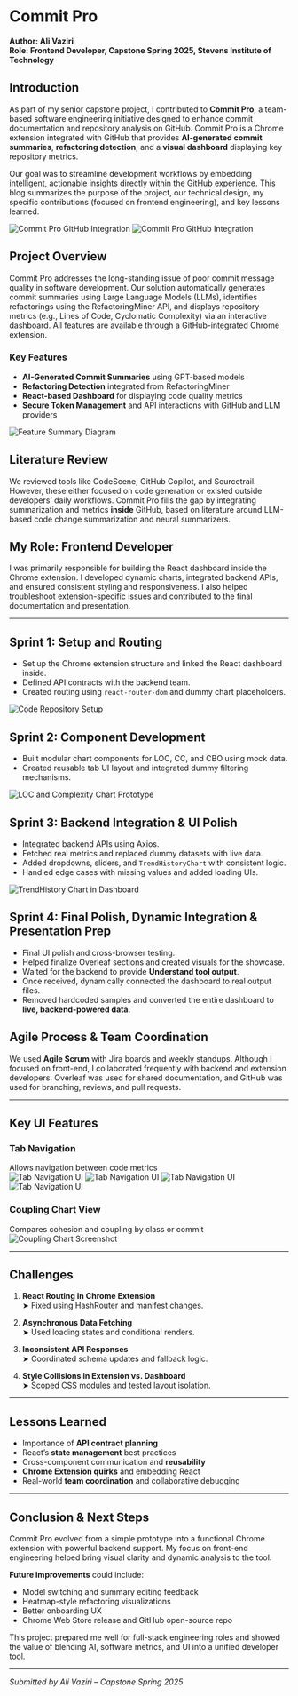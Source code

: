 # Commit Pro 
**Author: Ali Vaziri**  
**Role: Frontend Developer, Capstone Spring 2025, Stevens Institute of Technology**

## Introduction

As part of my senior capstone project, I contributed to **Commit Pro**, a team-based software engineering initiative designed to enhance commit documentation and repository analysis on GitHub. Commit Pro is a Chrome extension integrated with GitHub that provides **AI-generated commit summaries**, **refactoring detection**, and a **visual dashboard** displaying key repository metrics.

Our goal was to streamline development workflows by embedding intelligent, actionable insights directly within the GitHub experience. This blog summarizes the purpose of the project, our technical design, my specific contributions (focused on frontend engineering), and key lessons learned.

![Commit Pro GitHub Integration](capstone_images/screenshot1-1.png)
![Commit Pro GitHub Integration](capstone_images/screenshot1-2.png)

## Project Overview

Commit Pro addresses the long-standing issue of poor commit message quality in software development. Our solution automatically generates commit summaries using Large Language Models (LLMs), identifies refactorings using the RefactoringMiner API, and displays repository metrics (e.g., Lines of Code, Cyclomatic Complexity) via an interactive dashboard. All features are available through a GitHub-integrated Chrome extension.

### Key Features

- **AI-Generated Commit Summaries** using GPT-based models  
- **Refactoring Detection** integrated from RefactoringMiner  
- **React-based Dashboard** for displaying code quality metrics  
- **Secure Token Management** and API interactions with GitHub and LLM providers  

![Feature Summary Diagram](capstone_images/screenshot9.png)

## Literature Review

We reviewed tools like CodeScene, GitHub Copilot, and Sourcetrail. However, these either focused on code generation or existed outside developers’ daily workflows. Commit Pro fills the gap by integrating summarization and metrics **inside** GitHub, based on literature around LLM-based code change summarization and neural summarizers.

## My Role: Frontend Developer

I was primarily responsible for building the React dashboard inside the Chrome extension. I developed dynamic charts, integrated backend APIs, and ensured consistent styling and responsiveness. I also helped troubleshoot extension-specific issues and contributed to the final documentation and presentation.

---

## Sprint 1: Setup and Routing

- Set up the Chrome extension structure and linked the React dashboard inside.
- Defined API contracts with the backend team.
- Created routing using `react-router-dom` and dummy chart placeholders.

![Code Repository Setup](capstone_images/screenshot5.png)

## Sprint 2: Component Development

- Built modular chart components for LOC, CC, and CBO using mock data.
- Created reusable tab UI layout and integrated dummy filtering mechanisms.

![LOC and Complexity Chart Prototype](capstone_images/screenshot2.png)

## Sprint 3: Backend Integration & UI Polish

- Integrated backend APIs using Axios.
- Fetched real metrics and replaced dummy datasets with live data.
- Added dropdowns, sliders, and `TrendHistoryChart` with consistent logic.
- Handled edge cases with missing values and added loading UIs.

![TrendHistory Chart in Dashboard](capstone_images/screenshot3.png)

## Sprint 4: Final Polish, Dynamic Integration & Presentation Prep

- Final UI polish and cross-browser testing.
- Helped finalize Overleaf sections and created visuals for the showcase.
- Waited for the backend to provide **Understand tool output**.
- Once received, dynamically connected the dashboard to real output files.
- Removed hardcoded samples and converted the entire dashboard to **live, backend-powered data**.

<!-- ---

## Dashboard Preview

Example of embedded dashboard inside GitHub:

![Dashboard Embedded Preview](screenshot6.png)

--- -->

## Agile Process & Team Coordination

We used **Agile Scrum** with Jira boards and weekly standups. Although I focused on front-end, I collaborated frequently with backend and extension developers. Overleaf was used for shared documentation, and GitHub was used for branching, reviews, and pull requests.

<!-- ![Jira Board Screenshot](screenshot4.png) -->

---

## Key UI Features

### Tab Navigation  
Allows navigation between code metrics  
![Tab Navigation UI](capstone_images/screenshot7-1.png)
![Tab Navigation UI](capstone_images/screenshot7-2.png)
![Tab Navigation UI](capstone_images/screenshot7-3.png)
![Tab Navigation UI](capstone_images/screenshot7-4.png)

### Coupling Chart View  
Compares cohesion and coupling by class or commit  
![Coupling Chart Screenshot](capstone_images/screenshot8.png)

---

## Challenges

1. **React Routing in Chrome Extension**  
   ➤ Fixed using HashRouter and manifest changes.

2. **Asynchronous Data Fetching**  
   ➤ Used loading states and conditional renders.

3. **Inconsistent API Responses**  
   ➤ Coordinated schema updates and fallback logic.

4. **Style Collisions in Extension vs. Dashboard**  
   ➤ Scoped CSS modules and tested layout isolation.

---

## Lessons Learned

- Importance of **API contract planning**
- React’s **state management** best practices
- Cross-component communication and **reusability**
- **Chrome Extension quirks** and embedding React
- Real-world **team coordination** and collaborative debugging

---

## Conclusion & Next Steps

Commit Pro evolved from a simple prototype into a functional Chrome extension with powerful backend support. My focus on front-end engineering helped bring visual clarity and dynamic analysis to the tool.

**Future improvements** could include:
- Model switching and summary editing feedback
- Heatmap-style refactoring visualizations
- Better onboarding UX
- Chrome Web Store release and GitHub open-source repo

This project prepared me well for full-stack engineering roles and showed the value of blending AI, software metrics, and UI into a unified developer tool.

---

*Submitted by Ali Vaziri – Capstone Spring 2025*
